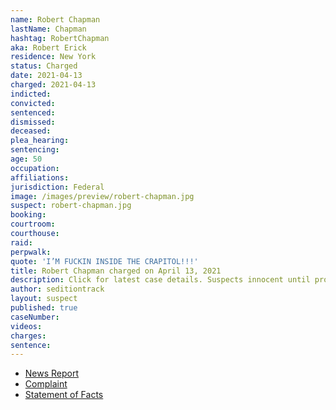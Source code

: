 ```yaml
---
name: Robert Chapman
lastName: Chapman
hashtag: RobertChapman
aka: Robert Erick
residence: New York
status: Charged
date: 2021-04-13
charged: 2021-04-13
indicted:
convicted:
sentenced:
dismissed:
deceased:
plea_hearing:
sentencing:
age: 50
occupation:
affiliations:
jurisdiction: Federal
image: /images/preview/robert-chapman.jpg
suspect: robert-chapman.jpg
booking:
courtroom:
courthouse:
raid:
perpwalk:
quote: 'I’M FUCKIN INSIDE THE CRAPITOL!!!'
title: Robert Chapman charged on April 13, 2021
description: Click for latest case details. Suspects innocent until proven guilty.
author: seditiontrack
layout: suspect
published: true
caseNumber:
videos:
charges:
sentence:
---
```

- [News Report](https://www.cnn.com/2021/04/23/politics/bumble-capitol-riot-robert-chapman/index.html)
- [Complaint](https://www.justice.gov/usao-dc/case-multi-defendant/file/1389161/download)
- [Statement of Facts](https://www.justice.gov/usao-dc/case-multi-defendant/file/1389166/download)
